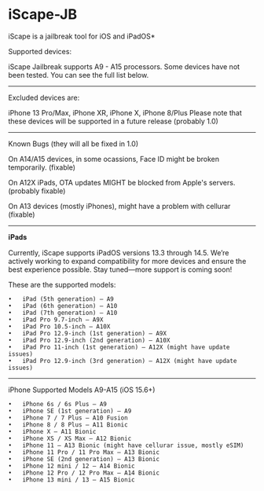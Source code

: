 # iScape-JB
iScape is a jailbreak tool for iOS and iPadOS*

Supported devices:

iScape Jailbreak supports A9 - A15 processors. Some devices have not been tested.
You can see the full list below.
___________________________________________________________________________________
Excluded devices are:

iPhone 13 Pro/Max, iPhone XR, iPhone X, iPhone 8/Plus
Please note that these devices will be supported in a future release (probably 1.0)
___________________________________________________________________________________
Known Bugs (they will all be fixed in 1.0)

On A14/A15 devices, in some ocassions, Face ID might be broken temporarily. (fixable)

On A12X iPads, OTA updates MIGHT be blocked from Apple's servers. (probably fixable)

On A13 devices (mostly iPhones), might have a problem with cellurar (fixable)
___________________________________________________________________________________
𝐢𝐏𝐚𝐝𝐬

Currently, iScape supports iPadOS versions 13.3 through 14.5. We’re actively working to expand compatibility for more devices and ensure the best experience possible. Stay tuned—more support is coming soon!

These are the supported models:

	•	iPad (5th generation) – A9
	•	iPad (6th generation) – A10
	•	iPad (7th generation) – A10
	•	iPad Pro 9.7-inch – A9X
	•	iPad Pro 10.5-inch – A10X
	•	iPad Pro 12.9-inch (1st generation) – A9X
	•	iPad Pro 12.9-inch (2nd generation) – A10X
	•	iPad Pro 11-inch (1st generation) – A12X (might have update issues)
	•	iPad Pro 12.9-inch (3rd generation) – A12X (might have update issues)
___________________________________________________________________________________
iPhone Supported Models A9-A15 (iOS 15.6+)

	•	iPhone 6s / 6s Plus – A9
	•	iPhone SE (1st generation) – A9
	•	iPhone 7 / 7 Plus – A10 Fusion
	•	iPhone 8 / 8 Plus – A11 Bionic
	•	iPhone X – A11 Bionic
	•	iPhone XS / XS Max – A12 Bionic
	•	iPhone 11 – A13 Bionic (might have cellurar issue, mostly eSIM)
	•	iPhone 11 Pro / 11 Pro Max – A13 Bionic
	•	iPhone SE (2nd generation) – A13 Bionic
	•	iPhone 12 mini / 12 – A14 Bionic
	•	iPhone 12 Pro / 12 Pro Max – A14 Bionic
	•	iPhone 13 mini / 13 – A15 Bionic
